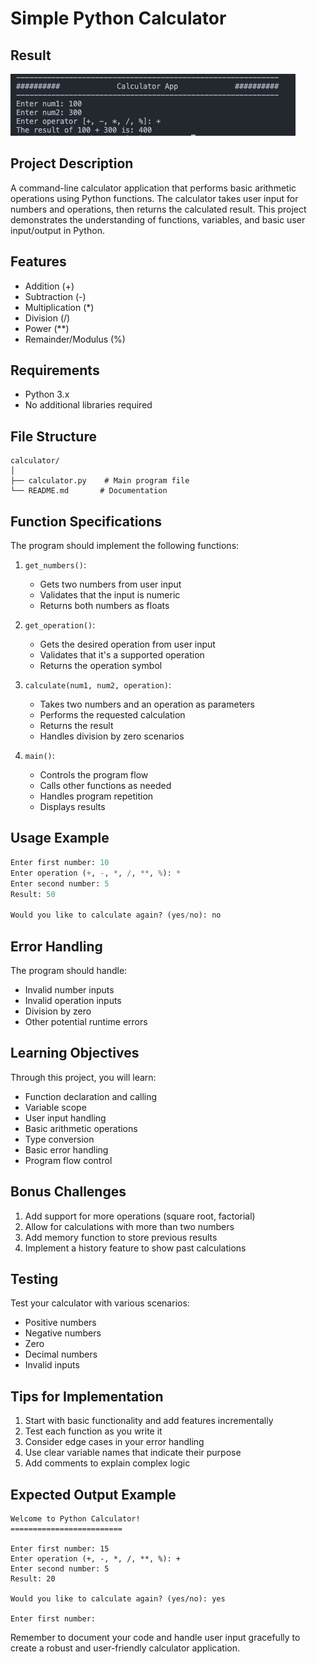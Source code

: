 # Simple Python Calculator
## Result
![alt text](image.png)
## Project Description
A command-line calculator application that performs basic arithmetic operations using Python functions. The calculator takes user input for numbers and operations, then returns the calculated result. This project demonstrates the understanding of functions, variables, and basic user input/output in Python.

## Features
- Addition (+)
- Subtraction (-)
- Multiplication (*)
- Division (/)
- Power (**)
- Remainder/Modulus (%)

## Requirements
- Python 3.x
- No additional libraries required

## File Structure
```
calculator/
│
├── calculator.py    # Main program file
└── README.md       # Documentation
```

## Function Specifications

The program should implement the following functions:

1. `get_numbers()`: 
   - Gets two numbers from user input
   - Validates that the input is numeric
   - Returns both numbers as floats

2. `get_operation()`:
   - Gets the desired operation from user input
   - Validates that it's a supported operation
   - Returns the operation symbol

3. `calculate(num1, num2, operation)`:
   - Takes two numbers and an operation as parameters
   - Performs the requested calculation
   - Returns the result
   - Handles division by zero scenarios

4. `main()`:
   - Controls the program flow
   - Calls other functions as needed
   - Handles program repetition
   - Displays results

## Usage Example
```python
Enter first number: 10
Enter operation (+, -, *, /, **, %): *
Enter second number: 5
Result: 50

Would you like to calculate again? (yes/no): no
```

## Error Handling
The program should handle:
- Invalid number inputs
- Invalid operation inputs
- Division by zero
- Other potential runtime errors

## Learning Objectives
Through this project, you will learn:
- Function declaration and calling
- Variable scope
- User input handling
- Basic arithmetic operations
- Type conversion
- Basic error handling
- Program flow control

## Bonus Challenges
1. Add support for more operations (square root, factorial)
2. Allow for calculations with more than two numbers
3. Add memory function to store previous results
4. Implement a history feature to show past calculations

## Testing
Test your calculator with various scenarios:
- Positive numbers
- Negative numbers
- Zero
- Decimal numbers
- Invalid inputs

## Tips for Implementation
1. Start with basic functionality and add features incrementally
2. Test each function as you write it
3. Consider edge cases in your error handling
4. Use clear variable names that indicate their purpose
5. Add comments to explain complex logic

## Expected Output Example
```
Welcome to Python Calculator!
=========================

Enter first number: 15
Enter operation (+, -, *, /, **, %): +
Enter second number: 5
Result: 20

Would you like to calculate again? (yes/no): yes

Enter first number: 
```

Remember to document your code and handle user input gracefully to create a robust and user-friendly calculator application.